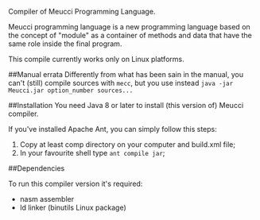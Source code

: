 Compiler of Meucci Programming Language.

Meucci programming language is a new programming language based on the concept of "module" 
as a container of methods and data that have the same role inside the final program.

This compile currently works only on Linux platforms.

##Manual errata
Differently from what has been sain in the manual, you can't (still) compile sources with `mecc`, but you use instead `java -jar Meucci.jar option_number sources...`

##Installation
You need Java 8 or later to install (this version of) Meucci compiler.

If you've installed Apache Ant, you can simply follow this steps:

1. Copy at least comp directory on your computer and build.xml file;
2. In your favourite shell type `ant compile jar`;

##Dependencies

To run this compiler version it's required:

- nasm assembler
- ld linker (binutils Linux package)
